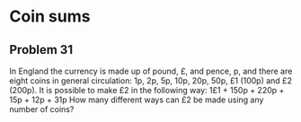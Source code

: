 #  Coin sums
## Problem 31



In England the currency is made up of pound, £, and pence, p, and there are eight coins in general circulation:
1p, 2p, 5p, 10p, 20p, 50p, £1 (100p) and £2 (200p).
It is possible to make £2 in the following way:
1£1 + 150p + 220p + 15p + 12p + 31p
How many different ways can £2 be made using any number of coins?



